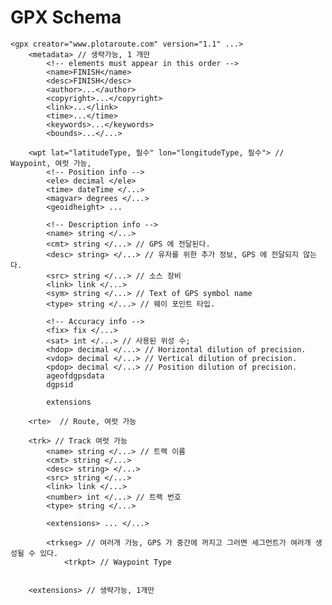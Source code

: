 # GPX Schema

    <gpx creator="www.plotaroute.com" version="1.1" ...>
        <metadata> // 생략가능, 1 개만
            <!-- elements must appear in this order -->
            <name>FINISH</name>
            <desc>FINISH</desc>
            <author>...</author>
            <copyright>...</copyright>
            <link>...</link>
            <time>...</time>
            <keywords>...</keywords>
            <bounds>...</...>

        <wpt lat="latitudeType, 필수" lon="longitudeType, 필수"> // Waypoint, 여럿 가능, 
            <!-- Position info -->
            <ele> decimal </ele>
            <time> dateTime </...>
            <magvar> degrees </...>
            <geoidheight> ...

            <!-- Description info -->
            <name> string </...>
            <cmt> string </...> // GPS 에 전달된다.
            <desc> string> </...> // 유저를 위한 추가 정보, GPS 에 전달되지 않는다.
            <src> string </...> // 소스 장비
            <link> link </...>
            <sym> string </...> // Text of GPS symbol name
            <type> string </...> // 웨이 포인트 타입.

            <!-- Accuracy info -->
            <fix> fix </...>
            <sat> int </...> // 사용된 위성 수;
            <hdop> decimal </...> // Horizontal dilution of precision.
            <vdop> decimal </...> // Vertical dilution of precision.
            <pdop> decimal </...> // Position dilution of precision.
            ageofdgpsdata
            dgpsid

            extensions

        <rte>  // Route, 여럿 가능

        <trk> // Track 여럿 가능
            <name> string </...> // 트랙 이름
            <cmt> string </...>
            <desc> string> </...>
            <src> string </...>
            <link> link </...>
            <number> int </...> // 트랙 번호
            <type> string </...>

            <extensions> ... </...>

            <trkseg> // 여러개 가능, GPS 가 중간에 꺼지고 그러면 세그먼트가 여러개 생성될 수 있다.
                <trkpt> // Waypoint Type
                
            
        <extensions> // 생략가능, 1개만